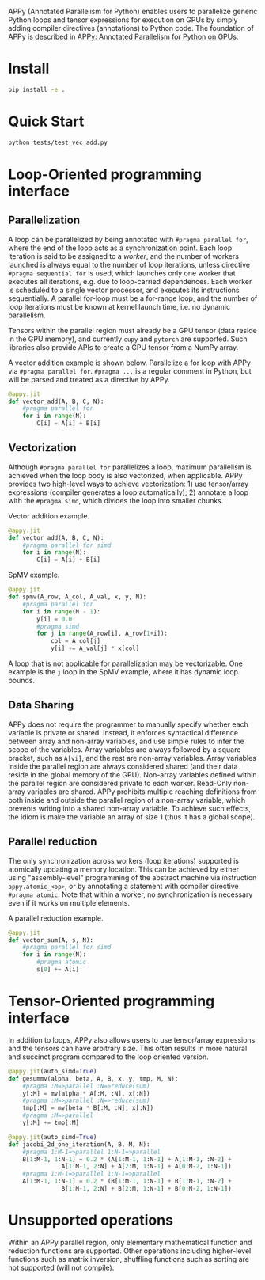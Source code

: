 APPy (Annotated Parallelism for Python) enables users to parallelize generic Python loops and tensor expressions for execution on GPUs by simply adding compiler directives (annotations) to Python code. The foundation of APPy is described in [APPy: Annotated Parallelism for Python on GPUs](https://dl.acm.org/doi/10.1145/3640537.3641575). 

# Install

```bash
pip install -e .
```

# Quick Start

```bash
python tests/test_vec_add.py
```

# Loop-Oriented programming interface
## Parallelization
A loop can be parallelized by being annotated with `#pragma parallel for`, where the end of the loop acts as a synchronization point. Each loop iteration is said to be assigned to a *worker*, and the number of workers launched is always equal to the number of loop iterations, unless directive `#pragma sequential for` is used, which launches only one worker that executes all iterations, e.g. due to loop-carried dependences. Each worker is scheduled to a single vector processor, and executes its instructions sequentially. 
A parallel for-loop must be a for-range loop, and the number of loop iterations must be known at kernel launch time, i.e. no dynamic parallelism.

Tensors within the parallel region must already be a GPU tensor (data reside in the GPU memory), and currently `cupy` and `pytorch` are supported. Such libraries also provide APIs to create a GPU tensor from a NumPy array.

A vector addition example is shown below. Parallelize a for loop with APPy via `#pragma parallel for`. `#pragma ...` is a regular comment in Python, but will be parsed and treated as a directive by APPy.

```python
@appy.jit
def vector_add(A, B, C, N):
    #pragma parallel for
    for i in range(N):
        C[i] = A[i] + B[i]
```

## Vectorization
Although `#pragma parallel for` parallelizes a loop, maximum parallelism is achieved when the loop body is also vectorized, when applicable. APPy provides two high-level ways to achieve vectorization: 1) use tensor/array expressions (compiler generates a loop automatically); 2) annotate a loop with the `#pragma simd`, which divides the loop into smaller chunks.

Vector addition example.

```python
@appy.jit
def vector_add(A, B, C, N):
    #pragma parallel for simd
    for i in range(N):
        C[i] = A[i] + B[i]
```

SpMV example. 

```python
@appy.jit
def spmv(A_row, A_col, A_val, x, y, N):
    #pragma parallel for
    for i in range(N - 1):
        y[i] = 0.0
        #pragma simd
        for j in range(A_row[i], A_row[1+i]):            
            col = A_col[j]
            y[i] += A_val[j] * x[col]
```

A loop that is not applicable for parallelization may be vectorizable. One example is the `j` loop in the SpMV example, where it has dynamic loop bounds.

## Data Sharing
APPy does not require the programmer to manually specify whether each variable is private or shared. Instead, it enforces syntactical difference between array and non-array variables, and use simple rules to infer the scope of the variables. Array variables are always followed by a square bracket, such as `A[vi]`, and the rest are non-array variables. Array variables inside the parallel region are always considered shared (and their data reside in the global memory of the GPU). Non-array variables defined within the parallel region are considered private to each worker. Read-Only non-array variables are shared. APPy prohibits multiple reaching definitions from both inside and outside the parallel region of a non-array variable, which prevents writing into a shared non-array variable. To achieve such effects, the idiom is make the variable an array of size 1 (thus it has a global scope). 

## Parallel reduction
The only synchronization across workers (loop iterations) supported is atomically updating a memory location. This can be achieved by either using "assembly-level" programming of the abstract machine via instruction `appy.atomic_<op>`, or by annotating a statement with compiler directive `#pragma atomic`. Note that within a worker, no synchronization is necessary even if it works on multiple elements.

A parallel reduction example. 
```python
@appy.jit
def vector_sum(A, s, N):
    #pragma parallel for simd
    for i in range(N):
        #pragma atomic
        s[0] += A[i]
```

# Tensor-Oriented programming interface 
In addition to loops, APPy also allows users to use tensor/array expressions and the tensors can have arbitrary size. This often results in more natural and succinct program compared to the loop oriented version. 

```python
@appy.jit(auto_simd=True)
def gesummv(alpha, beta, A, B, x, y, tmp, M, N):
    #pragma :M=>parallel :N=>reduce(sum)
    y[:M] = mv(alpha * A[:M, :N], x[:N])
    #pragma :M=>parallel :N=>reduce(sum)
    tmp[:M] = mv(beta * B[:M, :N], x[:N])
    #pragma :M=>parallel
    y[:M] += tmp[:M]

@appy.jit(auto_simd=True)
def jacobi_2d_one_iteration(A, B, M, N):
    #pragma 1:M-1=>parallel 1:N-1=>parallel
    B[1:M-1, 1:N-1] = 0.2 * (A[1:M-1, 1:N-1] + A[1:M-1, :N-2] + 
               A[1:M-1, 2:N] + A[2:M, 1:N-1] + A[0:M-2, 1:N-1])
    #pragma 1:M-1=>parallel 1:N-1=>parallel
    A[1:M-1, 1:N-1] = 0.2 * (B[1:M-1, 1:N-1] + B[1:M-1, :N-2] + 
               B[1:M-1, 2:N] + B[2:M, 1:N-1] + B[0:M-2, 1:N-1])
```

# Unsupported operations
Within an APPy parallel region, only elementary mathematical function and reduction functions are supported. Other operations including higher-level functions such as matrix inversion, shuffling functions such as sorting are not supported (will not compile).